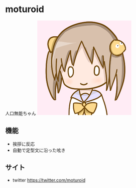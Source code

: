 # moturoid
人口無能ちゃん
![icon](./images/icon.png)

## 機能
- 挨拶に反応
- 自動で定型文に沿った呟き

## サイト
- twitter https://twitter.com/moturoid
